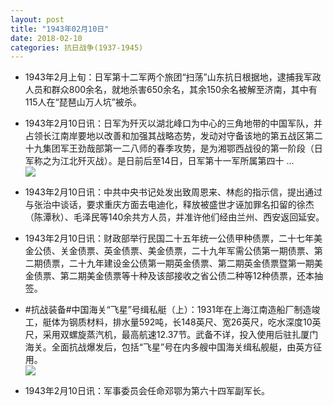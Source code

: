 ```yaml
---
layout: post
title: "1943年02月10日"
date: 2018-02-10
categories: 抗日战争(1937-1945)
---
```


<meta name="referrer" content="no-referrer" />

- 1943年2月上旬：日军第十二军两个旅团“扫荡”山东抗日根据地，逮捕我军政人员和群众800余名，就地杀害650余名，其余150余名被解至济南，其中有115人在“琵琶山万人坑”被杀。 

- 1943年2月10日讯：日军为歼灭以湖北峰口为中心的三角地带的中国军队，并占领长江南岸要地以改善和加强其战略态势，发动对守备该地的第五战区第二十九集团军王劲哉部第一二八师的春季攻势，是为湘鄂西战役的第一阶段（日军称之为江北歼灭战）。是日前后至14日，日军第十一军所属第四十 ... <br/><img src="https://wx2.sinaimg.cn/large/aca367d8ly1foblpcbq47j20c8090aa3.jpg" />

- 1943年2月10日讯：中共中央书记处发出致周恩来、林彪的指示信，提出通过与张治中谈话，要求重庆方面去电迪化，释放被盛世才诬加罪名扣留的徐杰（陈潭秋）、毛泽民等140余共方人员，并准许他们经由兰州、西安返回延安。 

- 1943年2月10日讯：财政部举行民国二十五年统一公债甲种债票，二十七年美金公债、关金债票、英金债票、美金债票，二十九年军需公债第一期债票、第二期债票，二十九年建设金公债第一期英金债票、第二期英金债票暨第一期美金债票、第二期美金债票等十种及该部接收之省公债二种等12种债票，还本抽签。 

- #抗战装备#中国海关“飞星”号缉私艇（上）：1931年在上海江南造船厂制造竣工，艇体为钢质材料，排水量592吨，长148英尺、宽26英尺，吃水深度10英尺，采用双螺旋蒸汽机，最高航速12.37节。武备不详，投入使用后驻扎厦门海关。全面抗战爆发后，包括“飞星”号在内多艘中国海关缉私舰艇，由英方征用。 <br/><img src="https://wx2.sinaimg.cn/large/aca367d8ly1fob4cxdwkrj20e80hlju8.jpg" />

- 1943年2月10日讯：军事委员会任命邓鄂为第六十四军副军长。 

